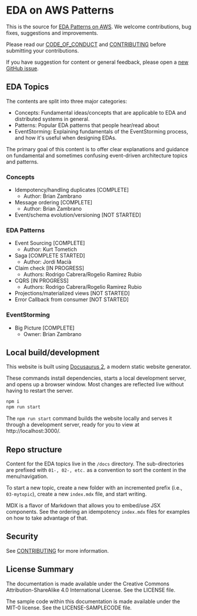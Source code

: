# EDA on AWS Patterns

This is the source for [EDA Patterns on AWS](https://aws-samples.github.io/eda-on-aws/). We welcome
contributions, bug fixes, suggestions and improvements.

Please read our [CODE_OF_CONDUCT](/CODE_OF_CONDUCT.md) and [CONTRIBUTING](/CONTRIBUTING.md) before
submitting your contributions.

If you have suggestion for content or general feedback, please open a [new GitHub issue](/issues).

## EDA Topics

The contents are split into three major categories:

- Concepts: Fundamental ideas/concepts that are applicable to EDA and distributed systems in
  general.
- Patterns: Popular EDA patterns that people hear/read about
- EventStorming: Explaining fundamentals of the EventStorming process, and how it's useful when
  designing EDAs.

The primary goal of this content is to offer clear explanations and guidance on fundamental and
sometimes confusing event-driven architecture topics and patterns.

### Concepts

- Idempotency/handling duplicates [COMPLETE]
  - Author: Brian Zambrano
- Message ordering [COMPLETE]
  - Author: Brian Zambrano
- Event/schema evolution/versioning [NOT STARTED]

### EDA Patterns

- Event Sourcing [COMPLETE]
  - Author: Kurt Tometich
- Saga [COMPLETE STARTED]
  - Author: Jordi Macià
- Claim check [IN PROGRESS]
  - Authors: Rodrigo Cabrera/Rogelio Ramirez Rubio
- CQRS [IN PROGRESS]
  - Authors: Rodrigo Cabrera/Rogelio Ramirez Rubio
- Projections/materialized views [NOT STARTED]
- Error Callback from consumer [NOT STARTED]

### EventStorming

- Big Picture [COMPLETE]
  - Owner: Brian Zambrano

## Local build/development

This website is built using [Docusaurus 2](https://docusaurus.io/), a modern static website
generator.

These commands install dependencies, starts a local development server, and opens up a browser
window. Most changes are reflected live without having to restart the server.

```bash
npm i
npm run start
```

The `npm run start` command builds the website locally and serves it through a development server,
ready for you to view at http://localhost:3000/.

## Repo structure

Content for the EDA topics live in the `/docs` directory. The sub-directories are prefixed with
`01-, 02-, etc.` as a convention to sort the content in the menu/navigation.

To start a new topic, create a new folder with an incremented prefix (i.e., `03-mytopic`), create a
new `index.mdx` file, and start writing.

MDX is a flavor of Markdown that allows you to embed/use JSX components. See the ordering an
idempotency `index.mdx` files for examples on how to take advantage of that.

## Security

See [CONTRIBUTING](CONTRIBUTING.md#security-issue-notifications) for more information.

## License Summary

The documentation is made available under the Creative Commons Attribution-ShareAlike 4.0
International License. See the LICENSE file.

The sample code within this documentation is made available under the MIT-0 license. See the
LICENSE-SAMPLECODE file.
